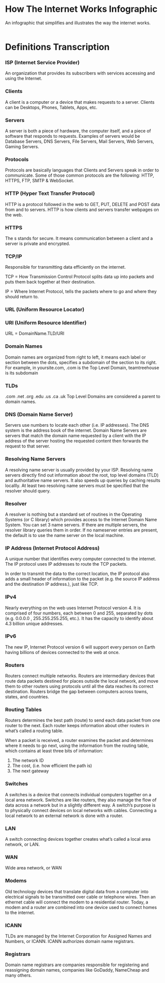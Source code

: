 # How The Internet Works Infographic
An infographic that simplifies and illustrates the way the internet works.

<img src="https://github.com/lionbytes/How-The-Internet-Works-Infographic/blob/master/How-Internet-Works.png" alt="">

# Definitions Transcription

### ISP (Internet Service Provider)
An organization that provides its subscribers with services accessing and using the Internet.

### Clients
A client is a computer or a device that makes requests to a server. Clients can be Desktops, Phones, Tablets, Apps, etc.

### Servers
A server is both a piece of hardware, the computer itself, and a piece of software that responds to requests. Examples of servers would be Database Servers, DNS Servers, File Servers, Mail Servers, Web Servers, Gaming Servers.

### Protocols
Protocols are basically languages that Clients and Servers speak in order to communicate. Some of those common protocols are the following: HTTP, HTTPS, FTP, SMTP & WebSocket.

### HTTP (Hyper Text Transfer Protocol)
HTTP is a protocol followed in the web to GET, PUT, DELETE and POST data from and to servers. HTTP is how clients and servers transfer webpages on the web.

### HTTPS
The s stands for secure. It means communication between a client and a server is private and encrypted.

### TCP/IP
Responsible for transmitting data efficiently on the internet.

TCP = How
Transmission Control Protocol splits data up into packets and puts them back together at their destination.

IP = Where
Internet Protocol, tells the packets where to go and where they should return to.

### URL (Uniform Resource Locator)
### URI (Uniform Resource Identifier)
URL  =  DomainName.TLD/URI

### Domain Names
Domain names are organized from right to left, it means each label or section between the dots, specifies a subdomain of the section to its right. For example, in yoursite.com, .com is the Top Level Domain, teamtreehouse is its subdomain

### TLDs
.com .net .org .edu .us .ca .uk
Top Level Domains are considered a parent to domain names.

### DNS (Domain Name Server)
Servers use numbers to locate each other (i.e. IP addresses). The DNS system is the address book of the internet. Domain Name Servers are servers that match the domain name requested by a client with the IP address of the server hosting the requested content then forwards the request to that server.

### Resolving Name Servers 
A resolving name server is usually provided by your ISP. Resolving name servers directly find out information about the root, top level domains (TLD) and authoritative name servers. It also speeds up queries by caching results locallly. At least two resolving name servers must be specified that the resolver should query. 

### Resolver 
A resolver is nothing but a standard set of routines in the Operating Systems (or C library) which provides access to the Internet Domain Name System. You can set 3 name servers. If there are multiple servers, the resolver library queries them in order. If no nameserver entries are present, the default is to use the name server on the local machine.

### IP Address (Internet Protocol Address)
A unique number that identifies every computer connected to the internet. The IP protocol uses IP addresses to route the TCP packets.

In order to transmit the data to the correct location, the IP protocol also adds a small header of information to the packet (e.g. the source IP address and the destination IP address.), just like TCP.

### IPv4
Nearly everything on the web uses Internet Protocol version 4. It is comprised of four numbers, each between 0 and 255, separated by dots (e.g. 0.0.0.0 , 255.255.255.255, etc.). It has the capacity to identify about 4.3 billion unique addresses.

### IPv6
The new IP, Internet Protocol version 6 will support every person on Earth having billions of devices connected to the web at once.

### Routers
Routers connect multiple networks. Routers are intermediary devices that route data packets destined for places outside the local network, and move them to other routers using protocols until all the data reaches its correct destination. Routers bridge the gap between computers across towns, states, and countries.

### Routing Tables
Routers determines the best path (route) to send each data packet from one router to the next. Each router keeps information about other routers in what’s called a routing table.

When a packet is received, a router examines the packet and determines where it needs to go next, using the information from the routing table, which contains at least three bits of information:
1. The network ID
2. The cost, (i.e. how efficient the path is)
3. The next gateway

### Switches
A switches is a device that connects individual computers together on a local area network. Switches are like routers, they also manage the flow of data across a network but in a slightly different way. A switch’s purpose is to physically connect devices on local networks with cables. Connecting a local network to an external network is done with a router.

### LAN
A switch connecting devices together creates what’s called a local area network, or LAN.

### WAN
Wide area network, or WAN

### Modems
Old technology devices that translate digital data from a computer into electrical signals to be transmitted over cable or telephone wires. Then an ethernet cable will connect the modem to a residential router. Today, a modem and a router are combined into one device used to connect homes to the internet.

### ICANN
TLDs are managed by the Internet Corporation for Assigned Names and Numbers, or ICANN. ICANN authorizes domain name registrars.

### Registrars
Domain name registrars are companies responsible for registering and reassigning domain names, companies like GoDaddy, NameCheap and many others.
